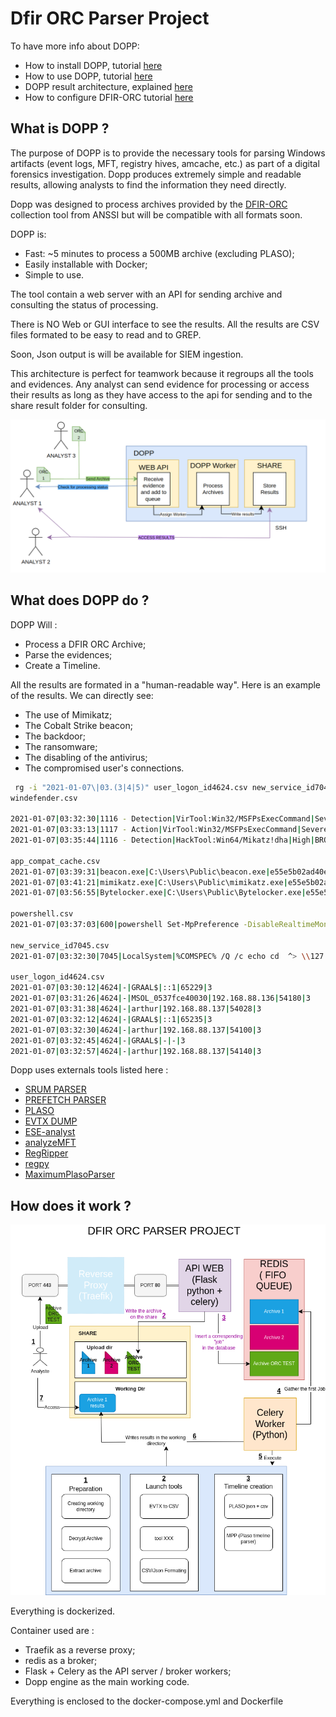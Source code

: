 # Dfir ORC Parser Project

To have more info about DOPP:

* How to install DOPP, tutorial [here](https://youhgo.github.io/DOPP-how-to-install-EN/)
* How to use DOPP, tutorial [here](https://youhgo.github.io/DOPP-how-to-use-EN/)
* DOPP result architecture, explained [here](https://youhgo.github.io/DOPP-Results/)
* How to configure DFIR-ORC tutorial [here](https://youhgo.github.io/DOPP-Config-ORC-EN/)


## What is DOPP ?

The purpose of DOPP is to provide the necessary tools for parsing Windows artifacts (event logs, MFT, registry hives, amcache, etc.) as part of a digital forensics investigation.
Dopp produces extremely simple and readable results, allowing analysts to find the information they need directly.

Dopp was designed to process archives provided by the [DFIR-ORC](https://github.com/dfir-orc) collection tool from ANSSI but will be compatible with all formats soon.

DOPP is:

* Fast: ~5 minutes to process a 500MB archive (excluding PLASO);
* Easily installable with Docker;
* Simple to use.

The tool contain a web server with an API for sending archive and consulting the status of processing.

There is NO Web or GUI interface to see the results.
All the results are CSV files formated to be easy to read and to GREP.

Soon, Json output is will be available for SIEM ingestion.

This architecture is perfect for teamwork because it regroups all the tools and evidences.
Any analyst can send evidence for processing or access their results as long as they have access to the api for sending
and to the share result folder for consulting.

![](./ressources/images/DOPP_SIMPLE.png)

## What does DOPP do ?

DOPP Will : 
* Process a DFIR ORC Archive;
* Parse the evidences;
* Create a Timeline.

All the results are formated in a "human-readable way".
Here is an example of the results. We can directly see:

* The use of Mimikatz;
* The Cobalt Strike beacon;
* The backdoor;
* The ransomware;
* The disabling of the antivirus;
* The compromised user's connections.


```bash
 rg -i "2021-01-07\|03.(3|4|5)" user_logon_id4624.csv new_service_id7045.csv amcache.csv app_compat_cache.csv powershell.csv windefender.csv 
windefender.csv

2021-01-07|03:32:30|1116 - Detection|VirTool:Win32/MSFPsExecCommand|Severe|NT AUTHORITY\SYSTEM|Unknown|CmdLine:_C:\Windows\System32\cmd.exe /Q /c echo cd ^> \\127.0.0.1\C$\__output 2^>^&1 > C:\Windows\TEMP\execute.bat & C:\Windows\system32\cmd.exe /Q /c C:\Windows\TEMP\execute.bat & del C:\Windows\TEMP\execute.bat|Not Applicable
2021-01-07|03:33:13|1117 - Action|VirTool:Win32/MSFPsExecCommand|Severe|NT AUTHORITY\SYSTEM|Unknown|Remove
2021-01-07|03:35:44|1116 - Detection|HackTool:Win64/Mikatz!dha|High|BROCELIANDE\arthur|C:\Users\Public\beacon.exe|file:_C:\Users\Public\mimikatz.exe|Not Applicable

app_compat_cache.csv
2021-01-07|03:39:31|beacon.exe|C:\Users\Public\beacon.exe|e55e5b02ad40e9846a3cd83b00eec225fb98781c6f58a19697bf66a586f77672
2021-01-07|03:41:21|mimikatz.exe|C:\Users\Public\mimikatz.exe|e55e5b02ad40e9846a3cd83b00eec225fb98781c6f58a19697bf66a586f77672
2021-01-07|03:56:55|Bytelocker.exe|C:\Users\Public\Bytelocker.exe|e55e5b02ad40e9846a3cd83b00eec225fb98781c6f58a19697bf66a586f77672

powershell.csv
2021-01-07|03:37:03|600|powershell Set-MpPreference -DisableRealtimeMonitoring $true; Get-MpComputerStatus

new_service_id7045.csv
2021-01-07|03:32:30|7045|LocalSystem|%COMSPEC% /Q /c echo cd  ^> \\127.0.0.1\C$\__output 2^>^&1 > %TEMP%\execute.bat & %COMSPEC% /Q /c %TEMP%\execute.bat & del %TEMP%\execute.bat|BTOBTO

user_logon_id4624.csv
2021-01-07|03:30:12|4624|-|GRAAL$|::1|65229|3
2021-01-07|03:31:26|4624|-|MSOL_0537fce40030|192.168.88.136|54180|3
2021-01-07|03:31:38|4624|-|arthur|192.168.88.137|54028|3
2021-01-07|03:32:12|4624|-|GRAAL$|::1|65235|3
2021-01-07|03:32:30|4624|-|arthur|192.168.88.137|54100|3
2021-01-07|03:32:45|4624|-|GRAAL$|-|-|3
2021-01-07|03:32:57|4624|-|arthur|192.168.88.137|54140|3
```


Dopp uses externals tools listed here :

* [SRUM PARSER](https://github.com/MarkBaggett/srum-dump)
* [PREFETCH PARSER](http://www.505forensics.com)
* [PLASO](https://github.com/log2timeline/plaso)
* [EVTX DUMP](https://github.com/0xrawsec/golang-evtx)
* [ESE-analyst](https://github.com/MarkBaggett/ese-analyst)
* [analyzeMFT](https://github.com/rowingdude/analyzeMFT)
* [RegRipper](https://github.com/keydet89/RegRipper3.0)
* [regpy](https://pypi.org/project/regipy/)
* [MaximumPlasoParser](https://github.com/Xbloro/maximumPlasoTimelineParser)

## How does it work ?
![](./ressources/images/DOPP.png)

Everything is dockerized.

Container used are :

- Traefik as a reverse proxy;
- redis as a broker;
- Flask + Celery as the API server / broker workers;
- Dopp engine as the main working code.

Everything is enclosed to the docker-compose.yml and Dockerfile











